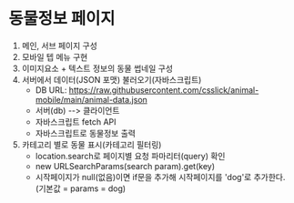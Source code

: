 # 동물정보 페이지

1. 메인, 서브 페이지 구성
2. 모바일 텝 메뉴 구현
3. 이미지요소 + 텍스트 정보의 동물 썹네일 구성
4. 서버에서 데이터(JSON 포맷) 불러오기(자바스크립트)
    - DB URL: https://raw.githubusercontent.com/csslick/animal-mobile/main/animal-data.json
    - 서버(db) --> 클라이언트
    - 자바스크립트 fetch API 
    - 자바스크립트로 동물정보 출력
5. 카테고리 별로 동물 표시(카테고리 필터링)
    - location.search로 페이지별 요청 파마리터(query) 확인
    - new URLSearchParams(search param).get(key)
    - 시작페이지가 null(없음)이면 if문을 추가해 시작페이지를 'dog'로 추가한다. (기본값 = params = dog)
